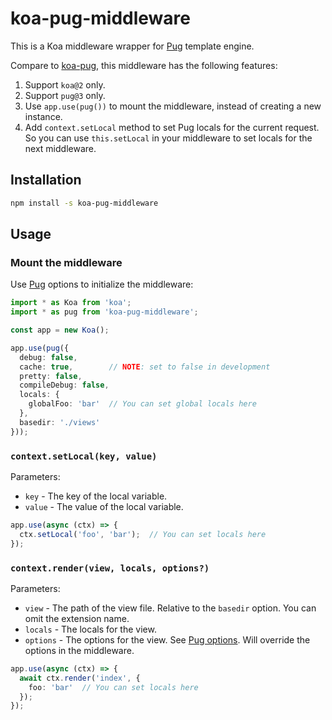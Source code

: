 # koa-pug-middleware

This is a Koa middleware wrapper for [Pug](https://pugjs.org/) template engine.

Compare to [koa-pug](https://www.npmjs.com/package/koa-pug), this middleware has the following features:

1. Support `koa@2` only.
2. Support `pug@3` only.
3. Use `app.use(pug())` to mount the middleware, instead of creating a new instance.
4. Add `context.setLocal` method to set Pug locals for the current request. So you can use `this.setLocal` in your middleware to set locals for the next middleware.

## Installation

```bash
npm install -s koa-pug-middleware
```

## Usage

### Mount the middleware

Use [Pug](https://pugjs.org/api/reference.html) options to initialize the middleware:

```typescript
import * as Koa from 'koa';
import * as pug from 'koa-pug-middleware';

const app = new Koa();

app.use(pug({
  debug: false,
  cache: true,        // NOTE: set to false in development
  pretty: false,
  compileDebug: false,
  locals: {
    globalFoo: 'bar'  // You can set global locals here
  },
  basedir: './views'
}));
```

### `context.setLocal(key, value)`

Parameters:

- `key` - The key of the local variable.
- `value` - The value of the local variable.

```typescript
app.use(async (ctx) => {
  ctx.setLocal('foo', 'bar');  // You can set locals here
});
```

### `context.render(view, locals, options?)`

Parameters:

- `view` - The path of the view file. Relative to the `basedir` option. You can omit the extension name.
- `locals` - The locals for the view.
- `options` - The options for the view. See [Pug options](https://pugjs.org/api/reference.html#options). Will override the options in the middleware.

```typescript
app.use(async (ctx) => {
  await ctx.render('index', {
    foo: 'bar'  // You can set locals here
  });
});
```